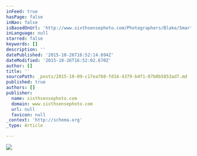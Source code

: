 ```yaml
---
inFeed: true
hasPage: false
inNav: false
isBasedOnUrl: 'http://www.sixthsensephoto.com/Photographers/Blake/Smart-Gallery/n-X3X8J/i-9sVQHJW'
inLanguage: null
starred: false
keywords: []
description: ''
datePublished: '2015-10-26T16:52:14.694Z'
dateModified: '2015-10-26T16:52:02.670Z'
author: []
title: ''
sourcePath: _posts/2015-10-09-c17ea768-fd16-4379-b4f1-07b0b5853ad7.md
published: true
authors: []
publisher:
  name: sixthsensephoto.com
  domain: www.sixthsensephoto.com
  url: null
  favicon: null
_context: 'http://schema.org'
_type: Article

---
```

![](http://www.sixthsensephoto.com/photos/i-m2JzncL/0/X2/i-m2JzncL-X2.jpg)